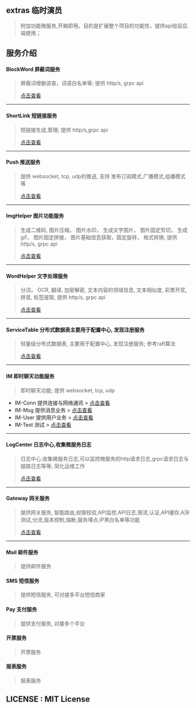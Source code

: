 ## extras 临时演员
> 附加功能微服务,开箱即用。目的是扩展整个项目的功能性，提供api给前后端使用；

## 服务介绍

#### BlockWord 屏蔽词服务
> 屏蔽词增删该查，词语白名单等; 提供 http/s, grpc api
>
>  [点击查看](https://github.com/mangenotwork/extras/tree/master/apps/BlockWord)

___

#### ShortLink 短链接服务
>  短链接生成,管理; 提供 http/s,grpc api
>
>  [点击查看](https://github.com/mangenotwork/extras/tree/master/apps/ShortLink)

___

#### Push 推送服务
> 提供 websocket, tcp, udp的推送, 支持 发布订阅模式,广播模式,组播模式等
>
>  [点击查看](https://github.com/mangenotwork/extras/tree/master/apps/Push)

___

#### ImgHelper 图片功能服务
> 生成二维码, 图片压缩， 图片水印， 生成文字图片， 图片固定剪切， 生成gif， 图片固定拼接， 图片基础信息获取，固定旋转， 格式转换;
> 提供 http/s, grpc api
>
>  [点击查看](https://github.com/mangenotwork/extras/tree/master/apps/ImgHelper)

___

#### WordHelper 文字处理服务
> 分词， OCR, 翻译, 加密解密, 文本内容的领域信息, 文本相似度, 彩票开奖, 拼音, 标签提取,
> 提供 http/s, grpc api
>
>  [点击查看](https://github.com/mangenotwork/extras/tree/master/apps/WordHelper)

___

#### ServiceTable 分布式数据表主要用于配置中心, 发现注册服务 
> 轻量级分布式数据表, 主要用于配置中心, 发现注册服务; 参考raft算法 
>
>  [点击查看](https://github.com/mangenotwork/extras/tree/master/apps/ServiceTable)

___

#### IM 即时聊天功能服务
> 即时聊天功能; 提供 websocket, tcp, udp

- IM-Conn 提供连接与网络通讯 >  [点击查看](https://github.com/mangenotwork/extras/tree/master/apps/IM-Conn)
- IM-Msg  提供消息业务 >  [点击查看](https://github.com/mangenotwork/extras/tree/master/apps/IM-Msg)
- IM-User 提供用户业务 >  [点击查看](https://github.com/mangenotwork/extras/tree/master/apps/IM-User)
- IM-Test 测试 >  [点击查看](https://github.com/mangenotwork/extras/tree/master/apps/IM-Test)

___

#### LogCenter  日志中心,收集微服务日志
> 日志中心,收集微服务日志,可以监控微服务的http请求日志,grpc请求日志与链路日志等等; 简化运维工作
>
>  [点击查看](https://github.com/mangenotwork/extras/tree/master/apps/LogCentre)

___

#### Gateway  网关服务
> 提供网关服务, 智能路由,权限校验,API监控,API日志,限流,认证,API缓存,A|B测试,分流,版本控制,熔断,服务埋点,IP黑白名单等功能
>
>  [点击查看](https://github.com/mangenotwork/extras/tree/master/apps/Gateway)

___

#### Mail 邮件服务
> 提供邮件服务

#### SMS 短信服务
> 提供短信服务, 可对接多平台短信商家

#### Pay 支付服务
> 提供支付服务, 对接多个平台

#### 开票服务
> 开票服务

#### 报表服务
> 报表服务

## LICENSE : MIT License



